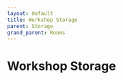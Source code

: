 ```yaml
---
layout: default
title: Workshop Storage
parent: Storage
grand_parent: Rooms
---
```


# Workshop Storage
